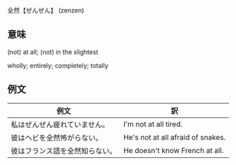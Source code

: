 全然【ぜんぜん】 (zenzen)

## 意味

(not) at all; (not) in the slightest​

wholly; entirely; completely; totally

## 例文

|例文|訳|
| --- | --- |
|私はぜんぜん疲れていません。|I'm not at all tired.|
|彼はヘビを全然怖がらない。|He's not at all afraid of snakes.|
|彼はフランス語を全然知らない。|He doesn't know French at all.|
